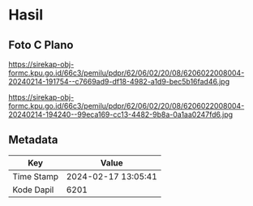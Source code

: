 # Hasil

## Foto C Plano

https://sirekap-obj-formc.kpu.go.id/66c3/pemilu/pdpr/62/06/02/20/08/6206022008004-20240214-191754--c7669ad9-df18-4982-a1d9-bec5b16fad46.jpg

https://sirekap-obj-formc.kpu.go.id/66c3/pemilu/pdpr/62/06/02/20/08/6206022008004-20240214-194240--99eca169-cc13-4482-9b8a-0a1aa0247fd6.jpg


## Metadata

| Key        | Value               |
| ---------- | ------------------- |
| Time Stamp | 2024-02-17 13:05:41 |
| Kode Dapil | 6201                |



